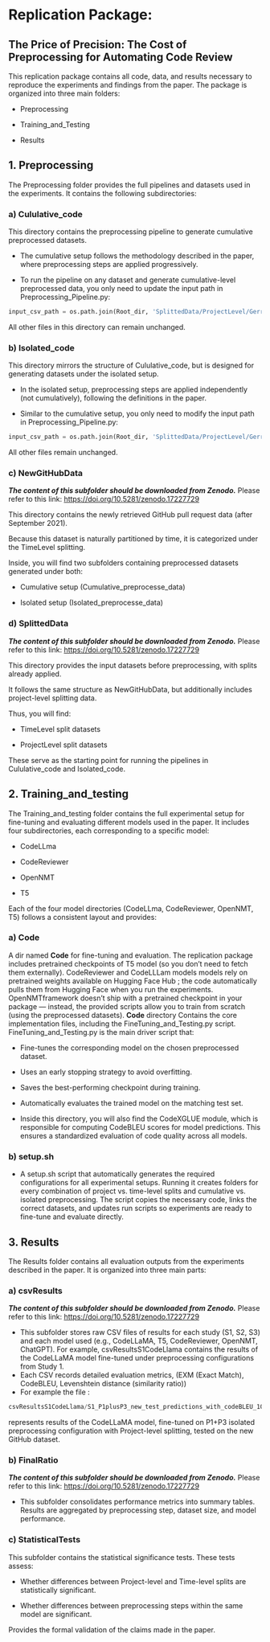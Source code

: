 # Replication Package:

## The Price of Precision: The Cost of Preprocessing for Automating Code Review

This replication package contains all code, data, and results necessary to reproduce the experiments and findings from the paper. The package is organized into three main folders:

- Preprocessing

- Training_and_Testing

- Results

## 1. Preprocessing

The Preprocessing folder provides the full pipelines and datasets used in the experiments. It contains the following subdirectories:

### a) Cululative_code

This directory contains the preprocessing pipeline to generate cumulative preprocessed datasets.

- The cumulative setup follows the methodology described in the paper, where preprocessing steps are applied progressively.

- To run the pipeline on any dataset and generate cumulative-level preprocessed data, you only need to update the input path in Preprocessing_Pipeline.py:

```python
input_csv_path = os.path.join(Root_dir, 'SplittedData/ProjectLevel/Gerrit_ProjectSplited_Test_NoLeakage.csv')
```

All other files in this directory can remain unchanged.

### b) Isolated_code

This directory mirrors the structure of Cululative_code, but is designed for generating datasets under the isolated setup.

- In the isolated setup, preprocessing steps are applied independently (not cumulatively), following the definitions in the paper.

- Similar to the cumulative setup, you only need to modify the input path in Preprocessing_Pipeline.py:
```python
input_csv_path = os.path.join(Root_dir, 'SplittedData/ProjectLevel/Gerrit_ProjectSplited_Test_NoLeakage.csv')
```

All other files remain unchanged.

### c) NewGitHubData 
***The content of this subfolder should be downloaded from Zenodo.*** Please refer to this link: https://doi.org/10.5281/zenodo.17227729

This directory contains the newly retrieved GitHub pull request data (after September 2021).

Because this dataset is naturally partitioned by time, it is categorized under the TimeLevel splitting.

Inside, you will find two subfolders containing preprocessed datasets generated under both:

- Cumulative setup (Cumulative_preprocesse_data)

- Isolated setup (Isolated_preprocesse_data)


### d) SplittedData
***The content of this subfolder should be downloaded from Zenodo.*** Please refer to this link: https://doi.org/10.5281/zenodo.17227729

This directory provides the input datasets before preprocessing, with splits already applied.

It follows the same structure as NewGitHubData, but additionally includes project-level splitting data.

Thus, you will find:

- TimeLevel split datasets

- ProjectLevel split datasets

These serve as the starting point for running the pipelines in Cululative_code and Isolated_code.

## 2. Training_and_testing

The Training_and_testing folder contains the full experimental setup for fine-tuning and evaluating different models used in the paper. It includes four subdirectories, each corresponding to a specific model:

- CodeLLma

- CodeReviewer

- OpenNMT

- T5

Each of the four model directories (CodeLLma, CodeReviewer, OpenNMT, T5) follows a consistent layout and provides:

### a) Code 

A dir named **Code** for fine-tuning and evaluation. The replication package includes pretrained checkpoints of T5 model 
(so you don’t need to fetch them externally). CodeReviewer and CodeLLLam models models rely on pretrained weights available on Hugging Face Hub ; the code automatically pulls them from Hugging Face when you run the experiments. OpenNMTframework doesn’t ship with a pretrained checkpoint in your package — instead, the provided scripts allow you to train from scratch (using the preprocessed datasets). **Code** directory Contains the core implementation files, including the FineTuning_and_Testing.py script. FineTuning_and_Testing.py is the main driver script that:

- Fine-tunes the corresponding model on the chosen preprocessed dataset.

- Uses an early stopping strategy to avoid overfitting.

- Saves the best-performing checkpoint during training.

- Automatically evaluates the trained model on the matching test set.

- Inside this directory, you will also find the CodeXGLUE module, which is responsible for computing CodeBLEU scores for model predictions. This ensures a standardized evaluation of code quality across all models.

### b) setup.sh
- A setup.sh script that automatically generates the required configurations for all experimental setups. Running it creates folders for every combination of project vs. time-level splits and cumulative vs. isolated preprocessing. The script copies the necessary code, links the correct datasets, and updates run scripts so experiments are ready to fine-tune and evaluate directly.

## 3. Results

The Results folder contains all evaluation outputs from the experiments described in the paper. It is organized into three main parts:

### a) csvResults
***The content of this subfolder should be downloaded from Zenodo.*** Please refer to this link: https://doi.org/10.5281/zenodo.17227729

- This subfolder stores raw CSV files of results for each study (S1, S2, S3) and each model used (e.g., CodeLLaMA, T5, CodeReviewer, OpenNMT, ChatGPT).  For example, csvResultsS1CodeLlama contains the results of the CodeLLaMA model fine-tuned under preprocessing configurations from Study 1.
- Each CSV records detailed evaluation metrics, (EXM (Exact Match), CodeBLEU, Levenshtein distance (similarity ratio))
- For example the file :
```python
csvResultsS1CodeLlama/S1_P1plusP3_new_test_predictions_with_codeBLEU_10_ProjectLevel.csv
```
represents results of the CodeLLaMA model, fine-tuned on P1+P3 isolated preprocessing configuration with Project-level splitting, tested on the new GitHub dataset.

### b) FinalRatio
***The content of this subfolder should be downloaded from Zenodo.*** Please refer to this link: https://doi.org/10.5281/zenodo.17227729
- This subfolder consolidates performance metrics into summary tables. Results are aggregated by preprocessing step, dataset size, and model performance.

### c) StatisticalTests

This subfolder contains the  statistical significance tests. These tests assess:

- Whether differences between Project-level and Time-level splits are statistically significant.

- Whether differences between preprocessing steps within the same model are significant.

Provides the formal validation of the claims made in the paper.


